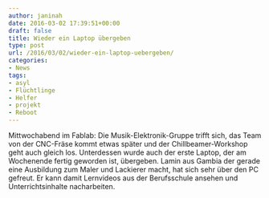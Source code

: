 ```yaml
---
author: janinah
date: 2016-03-02 17:39:51+00:00
draft: false
title: Wieder ein Laptop übergeben
type: post
url: /2016/03/02/wieder-ein-laptop-uebergeben/
categories:
- News
tags:
- asyl
- Flüchtlinge
- Helfer
- projekt
- Reboot
---
```


Mittwochabend im Fablab: Die Musik-Elektronik-Gruppe trifft sich, das Team von der CNC-Fräse kommt etwas später und der Chillbeamer-Workshop geht auch gleich los. Unterdessen wurde auch der erste Laptop, der am Wochenende fertig geworden ist, übergeben. Lamin aus Gambia der gerade eine Ausbildung zum Maler und Lackierer macht, hat sich sehr über den PC gefreut. Er kann damit Lernvideos aus der Berufsschule ansehen und Unterrichtsinhalte nacharbeiten.
